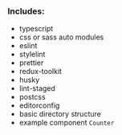 ### Includes:

-   typescript
-   css or sass auto modules
-   eslint
-   stylelint
-   prettier
-   redux-toolkit
-   husky
-   lint-staged
-   postcss
-   editorconfig
-   basic directory structure
-   example component `Counter`
